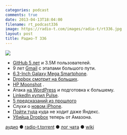```yaml
---
categories: podcast
comments: true
date: 2013-04-13T18:04:00
filename: rt_podcast336
image: https://radio-t.com/images/radio-t/rt336.jpg
layout: post
title: Радио-Т 336
---
```


![](https://radio-t.com/images/radio-t/rt336.jpg)

* [GitHub 5 лет](http://www.slashgear.com/github-turns-five-boasts-3-5-million-users-11277490/) и 3.5М пользователей.
* 9 лет [Gmail](http://www.androidauthority.com/google-celebrates-9-years-gmail-infographic-188396/) с этапами большого пути.
* [6.3-Inch Galaxy Mega Smartphone](http://mashable.com/2013/04/11/samsung-galaxy-mega/).
* [Dropbox смотрит на больших](http://techcrunch.com/2013/04/10/dropbox-for-teams-gets-dropped-in-re-branding-to-reflect-business-focus/).
* [HP Moonshot](http://www.engadget.com/2013/04/09/hp-moonshot-official/) .
*  Атака [на WordPress](http://arstechnica.com/security/2013/04/huge-attack-on-wordpress-sites-could-spawn-never-before-seen-super-botnet/) и подготовка к большему.
* [LinkedIn купил Pulse](http://www.androidauthority.com/linkedin-pulse-acquisition-189286/).
* [5 предсказаний из прошлого](http://www.makeuseof.com/tag/the-future-is-here-5-predictions-from-the-past-did-these-come-true/)
*  Слухи о [новом iPhone](http://www.macrumors.com/2013/04/12/analyst-iphone-5s-will-have-larger-camera-new-fingerprint-technology-same-screen-size/).
* [Пойти туда](http://money.cnn.com/2013/04/08/technology/security/shodan/) куда не ходит даже Яндекс.
* [Убийца Dropbox](http://arstechnica.com/information-technology/2013/04/amazon-turns-cloud-drive-into-a-dropbox-rival-with-file-syncing/) теперь от Амазона.

[аудио](http://cdn.radio-t.com/rt_podcast336.mp3) ● [radio-t.torrent](http://cdn.radio-t.com/torrents/rt_podcast336.mp3.torrent) ● [лог чата](http://chat.radio-t.com/logs/radio-t-336.html) ● [wiki](http://wiki.radio-t.com/%D0%92%D1%8B%D0%BF%D1%83%D1%81%D0%BA_336)<audio src="http://cdn.radio-t.com/rt_podcast336.mp3" preload="none"></audio>
